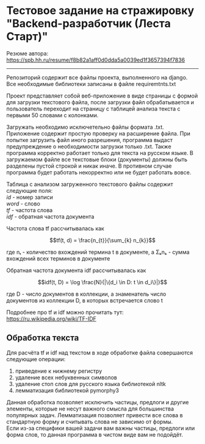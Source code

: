 # Тестовое задание на стражировку "Backend-разработчик (Леста Старт)"
Резюме автора: https://spb.hh.ru/resume/f8b82a1aff0d0dda5a0039ed1f3657394f7836
____
Репозиторий содержит все файлы проекта, выполненного на django. Все необходимые библиотеки записаны в файле requiremtnts.txt

Проект представляет собой веб-приложение в виде страницы с формой для загрузки текстового файла, после загрузки файл обрабатывается и пользователь переходит на страницу с таблицей анализа текста с первыми 50 словами с колонками.

Загружать необходимо исключетельно файлы формата .txt. Приложение содержит простую проверку на расширение файла. При попытке загрузить файл иного разрешения, программа выдаст предупреждение о необходимости загрузки только .txt. Также программа корректно работает только для текста на русском языке.
В загружаемом файле все текстовые блоки (документы) должны быть разделены пустой строкой и никак иначе. В противном случае программа будет работать некорректно или не будет работать вовсе.

Таблица с анализом загруженного текстового файлы содержит следующие поля:  
*id* - номер записи  
*word* - слово  
*tf* - частота слова  
*idf* - обратная частота документа

Частота слова tf рассчитывалась как
```math
tf(t, d) = \frac{n_{t}}{\sum_{k} n_{k}}
```
где nₜ - количество вхождений термина t в документе, а Σₖnₖ - сумма вхождений всех терминов в документе

Обратная частота документа idf рассчитывалась как
```math
idf(t, D) = \log \frac{N}{|\{d_i \in D: t \in d_i\}|}
```
где D - число документов в коллекции, а знаменатель число документов из коллекции D, в которых встречается слово t

Подробнее про tf и idf можно прочитать тут: https://ru.wikipedia.org/wiki/TF-IDF

## Обработка текста
Для расчёта tf и idf над текстом в ходе обработке файла совершаются следующие операции:  
1) приведение к нижнему регистру  
2) удаление всех небуквенных символов  
3) удаление стоп слов для русского языка библиотекой nltk  
4) лемматизация библиотекой pymorphy3

   
Данная обработка позволяет исключить частицы, предлоги и другие элементы, которые не несут важного смысла для большинства популярных задач. Лемматизация позволяет привести все слова в стандартную форму и считывать слова не зависимо от формы.  
Если из-за специфики вашей задачи вам важны частицы, предлоги или форма слов, то данная программа в чистом виде вам не подойдёт.
